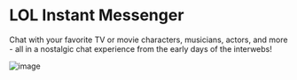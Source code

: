 # LOL Instant Messenger

Chat with your favorite TV or movie characters, musicians, actors, and more - all in a nostalgic chat experience from the early days of the interwebs!

![image](https://github.com/joshknopp/lol-instant-messenger/assets/1517632/a63e8fc4-158d-427e-ac61-4c0c769fcd76)

